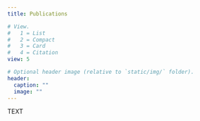 ```yaml
---
title: Publications

# View.
#   1 = List
#   2 = Compact
#   3 = Card
#   4 = Citation
view: 5

# Optional header image (relative to `static/img/` folder).
header:
  caption: ""
  image: ""
---
```


TEXT
